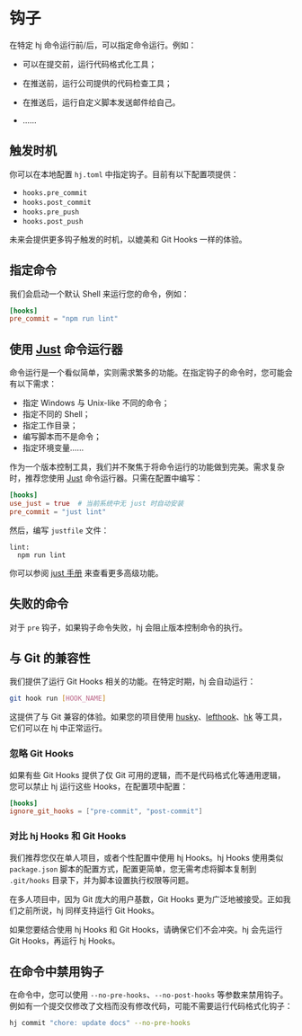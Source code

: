 # 钩子

在特定 hj 命令运行前/后，可以指定命令运行。例如：

- 可以在提交前，运行代码格式化工具；

- 在推送前，运行公司提供的代码检查工具；

- 在推送后，运行自定义脚本发送邮件给自己。

- ……

## 触发时机

你可以在本地配置 `hj.toml` 中指定钩子。目前有以下配置项提供：

- `hooks.pre_commit`
- `hooks.post_commit`
- `hooks.pre_push`
- `hooks.post_push`

未来会提供更多钩子触发的时机，以媲美和 Git Hooks 一样的体验。

## 指定命令

我们会启动一个默认 Shell 来运行您的命令，例如：

```toml
[hooks]
pre_commit = "npm run lint"
```

## 使用 [Just](https://github.com/casey/just) 命令运行器

命令运行是一个看似简单，实则需求繁多的功能。在指定钩子的命令时，您可能会有以下需求：

- 指定 Windows 与 Unix-like 不同的命令；
- 指定不同的 Shell；
- 指定工作目录；
- 编写脚本而不是命令；
- 指定环境变量……

作为一个版本控制工具，我们并不聚焦于将命令运行的功能做到完美。需求复杂时，推荐您使用 [Just](https://github.com/casey/just) 命令运行器。只需在配置中编写：

```toml
[hooks]
use_just = true  # 当前系统中无 just 时自动安装
pre_commit = "just lint"
```

然后，编写 `justfile` 文件：

```
lint:
  npm run lint
```

你可以参阅 [just 手册](https://just.systems/man/en/introduction.html) 来查看更多高级功能。

## 失败的命令

对于 `pre` 钩子，如果钩子命令失败，hj 会阻止版本控制命令的执行。

## 与 Git 的兼容性

我们提供了运行 Git Hooks 相关的功能。在特定时期，hj 会自动运行：

```sh
git hook run [HOOK_NAME]
```

这提供了与 Git 兼容的体验。如果您的项目使用 [husky](https://github.com/typicode/husky)、[lefthook](https://github.com/evilmartians/lefthook)、[hk](https://github.com/jdx/hk) 等工具，它们可以在 hj 中正常运行。

### 忽略 Git Hooks

如果有些 Git Hooks 提供了仅 Git 可用的逻辑，而不是代码格式化等通用逻辑，您可以禁止 hj 运行这些 Hooks，在配置项中配置：

```toml
[hooks]
ignore_git_hooks = ["pre-commit", "post-commit"]
```

### 对比 hj Hooks 和 Git Hooks

我们推荐您仅在单人项目，或者个性配置中使用 hj Hooks。hj Hooks 使用类似 `package.json` 脚本的配置方式，配置更简单，您无需考虑将脚本复制到 `.git/hooks` 目录下，并为脚本设置执行权限等问题。

在多人项目中，因为 Git 庞大的用户基数，Git Hooks 更为广泛地被接受。正如我们之前所说，hj 同样支持运行 Git Hooks。

如果您要结合使用 hj Hooks 和 Git Hooks，请确保它们不会冲突。hj 会先运行 Git Hooks，再运行 hj Hooks。

## 在命令中禁用钩子

在命令中，您可以使用 `--no-pre-hooks`、`--no-post-hooks` 等参数来禁用钩子。例如有一个提交仅修改了文档而没有修改代码，可能不需要运行代码格式化钩子：

```sh
hj commit "chore: update docs" --no-pre-hooks
```
